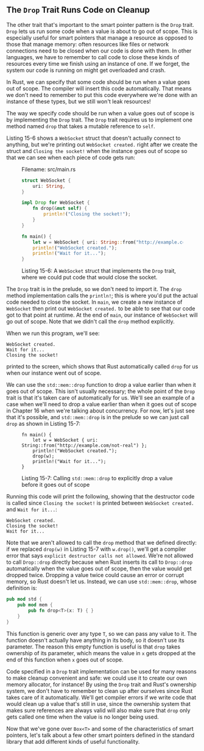 ## The `Drop` Trait Runs Code on Cleanup

The other trait that's important to the smart pointer pattern is the `Drop`
trait. `Drop` lets us run some code when a value is about to go out of scope.
This is especially useful for smart pointers that manage a resource as opposed
to those that manage memory: often resources like files or network connections
need to be closed when our code is done with them. In other languages, we have
to remember to call code to close these kinds of resources every time we finish
using an instance of one. If we forget, the system our code is running on might
get overloaded and crash.

In Rust, we can specify that some code should be run when a value goes out of
scope. The compiler will insert this code automatically. That means we don't
need to remember to put this code everywhere we're done with an instance of
these types, but we still won't leak resources!

The way we specify code should be run when a value goes out of scope is by
implementing the `Drop` trait. The `Drop` trait requires us to implement one
method named `drop` that takes a mutable reference to `self`.

Listing 15-6 shows a `WebSocket` struct that doesn't actually connect to
anything, but we're printing out `WebSocket created.` right after we create the
struct and `Closing the socket!` when the instance goes out of scope so that we
can see when each piece of code gets run:

<figure>
<span class="filename">Filename: src/main.rs</span>

```rust
struct WebSocket {
    uri: String,
}

impl Drop for WebSocket {
    fn drop(&mut self) {
        println!("Closing the socket!");
    }
}

fn main() {
    let w = WebSocket { uri: String::from("http://example.com/not-real") };
    println!("WebSocket created.");
    println!("Wait for it...");
}
```

<figcaption>

Listing 15-6: A `WebSocket` struct that implements the `Drop` trait, where we
could put code that would close the socket.

</figcaption>
</figure>

The `Drop` trait is in the prelude, so we don't need to import it. The `drop`
method implementation calls the `println!`; this is where you'd put the actual
code needed to close the socket. In `main`, we create a new instance of
`WebSocket` then print out `WebSocket created.` to be able to see that our code
got to that point at runtime. At the end of `main`, our instance of `WebSocket`
will go out of scope. Note that we didn't call the `drop` method explicitly.

When we run this program, we'll see:

```text
WebSocket created.
Wait for it...
Closing the socket!
```

printed to the screen, which shows that Rust automatically called `drop` for us
when our instance went out of scope.

We can use the `std::mem::drop` function to drop a value earlier than when it
goes out of scope. This isn't usually necessary; the whole point of the `Drop`
trait is that it's taken care of automatically for us. We'll see an example of
a case when we'll need to drop a value earlier than when it goes out of scope
in Chapter 16 when we're talking about concurrency. For now, let's just see
that it's possible, and `std::mem::drop` is in the prelude so we can just call
`drop` as shown in Listing 15-7:

<figure>

```rust,ignore
fn main() {
    let w = WebSocket { uri: String::from("http://example.com/not-real") };
    println!("WebSocket created.");
    drop(w);
    println!("Wait for it...");
}
```

<figcaption>

Listing 15-7: Calling `std::mem::drop` to explicitly drop a value before it
goes out of scope

</figcaption>
</figure>

Running this code will print the following, showing that the destructor code is
called since `Closing the socket!` is printed between `WebSocket created.` and
`Wait for it...`:

```text
WebSocket created.
Closing the socket!
Wait for it...
```

Note that we aren't allowed to call the `drop` method that we defined directly:
if we replaced `drop(w)` in Listing 15-7 with `w.drop()`, we'll get a compiler
error that says `explicit destructor calls not allowed`. We're not allowed to
call `Drop::drop` directly because when Rust inserts its call to `Drop::drop`
automatically when the value goes out of scope, then the value would get
dropped twice. Dropping a value twice could cause an error or corrupt memory,
so Rust doesn't let us. Instead, we can use `std::mem::drop`, whose definition
is:

```rust
pub mod std {
    pub mod mem {
        pub fn drop<T>(x: T) { }
    }
}
```

This function is generic over any type `T`, so we can pass any value to it. The
function doesn't actually have anything in its body, so it doesn't use its
parameter. The reason this empty function is useful is that `drop` takes
ownership of its parameter, which means the value in `x` gets dropped at the
end of this function when `x` goes out of scope.

Code specified in a `Drop` trait implementation can be used for many reasons to
make cleanup convenient and safe: we could use it to create our own memory
allocator, for instance! By using the `Drop` trait and Rust's ownership system,
we don't have to remember to clean up after ourselves since Rust takes care of
it automatically. We'll get compiler errors if we write code that would clean
up a value that's still in use, since the ownership system that makes sure
references are always valid will also make sure that `drop` only gets called
one time when the value is no longer being used.

Now that we've gone over `Box<T>` and some of the characteristics of smart
pointers, let's talk about a few other smart pointers defined in the standard
library that add different kinds of useful functionality.
